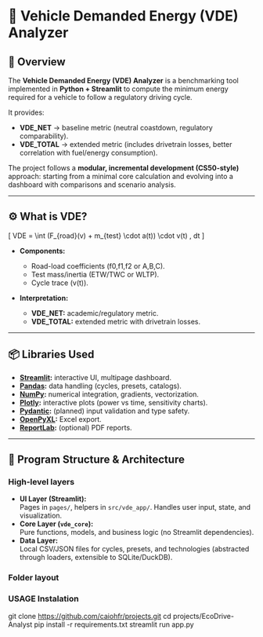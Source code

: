 # 🚗 Vehicle Demanded Energy (VDE) Analyzer  

## 📑 Overview
The **Vehicle Demanded Energy (VDE) Analyzer** is a benchmarking tool implemented in **Python + Streamlit** to compute the minimum energy required for a vehicle to follow a regulatory driving cycle.  

It provides:
- **VDE_NET** → baseline metric (neutral coastdown, regulatory comparability).  
- **VDE_TOTAL** → extended metric (includes drivetrain losses, better correlation with fuel/energy consumption).  

The project follows a **modular, incremental development (CS50-style)** approach: starting from a minimal core calculation and evolving into a dashboard with comparisons and scenario analysis.

---

## ⚙️ What is VDE?
\[
VDE = \int (F_{road}(v) + m_{test} \cdot a(t)) \cdot v(t) \, dt
\]

- **Components:**
  - Road-load coefficients (f0,f1,f2 or A,B,C).  
  - Test mass/inertia (ETW/TWC or WLTP).  
  - Cycle trace \(v(t)\).  

- **Interpretation:**
  - **VDE_NET:** academic/regulatory metric.  
  - **VDE_TOTAL:** extended metric with drivetrain losses.  

---

## 📦 Libraries Used
- **[Streamlit](https://streamlit.io/):** interactive UI, multipage dashboard.  
- **[Pandas](https://pandas.pydata.org/):** data handling (cycles, presets, catalogs).  
- **[NumPy](https://numpy.org/):** numerical integration, gradients, vectorization.  
- **[Plotly](https://plotly.com/python/):** interactive plots (power vs time, sensitivity charts).  
- **[Pydantic](https://docs.pydantic.dev/):** (planned) input validation and type safety.  
- **[OpenPyXL](https://openpyxl.readthedocs.io/):** Excel export.  
- **[ReportLab](https://www.reportlab.com/):** (optional) PDF reports.  

---

## 🧱 Program Structure & Architecture

### High-level layers
- **UI Layer (Streamlit):**  
  Pages in `pages/`, helpers in `src/vde_app/`. Handles user input, state, and visualization.  
- **Core Layer (`vde_core`):**  
  Pure functions, models, and business logic (no Streamlit dependencies).  
- **Data Layer:**  
  Local CSV/JSON files for cycles, presets, and technologies (abstracted through loaders, extensible to SQLite/DuckDB).  

### Folder layout

### USAGE Instalation
git clone https://github.com/caiohfr/projects.git
cd projects/EcoDrive-Analyst
pip install -r requirements.txt
streamlit run app.py
